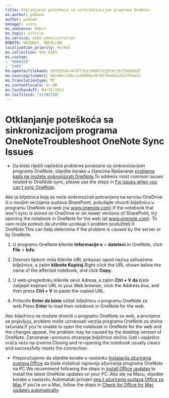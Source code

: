 ```yaml
---
title: Otklanjanje poteškoća sa sinkronizacijom programa OneNote
ms.author: pebaum
author: pebaum
manager: scotv
ms.audience: Admin
ms.topic: article
ms.service: o365-administration
ROBOTS: NOINDEX, NOFOLLOW
localization_priority: Normal
ms.collection: Adm_O365
ms.custom:
- "9000555"
- "2405"
ms.openlocfilehash: b59105a5c47d7f2b119d017c2b3dc35729dbbdd7
ms.sourcegitcommit: 8bc60ec34bc1e40685e3976576e04a2623f63a7c
ms.translationtype: MT
ms.contentlocale: hr-HR
ms.lasthandoff: 04/15/2021
ms.locfileid: "51782728"
---
```

# <a name="troubleshoot-onenote-sync-issues"></a><span data-ttu-id="e6e0b-102">Otklanjanje poteškoća sa sinkronizacijom programa OneNote</span><span class="sxs-lookup"><span data-stu-id="e6e0b-102">Troubleshoot OneNote Sync Issues</span></span>

* <span data-ttu-id="e6e0b-103">Da biste riješili najčešće probleme povezane sa sinkronizacijom programa OneNote, slijedite korake u člancima Rješavanje [problema kada ne možete sinkronizirati OneNote.](https://support.office.com/article/Fix-issues-when-you-can-t-sync-OneNote-299495ef-66d1-448f-90c1-b785a6968d45)</span><span class="sxs-lookup"><span data-stu-id="e6e0b-103">To address most common issues related to OneNote sync, please use the steps in [Fix issues when you can't sync OneNote](https://support.office.com/article/Fix-issues-when-you-can-t-sync-OneNote-299495ef-66d1-448f-90c1-b785a6968d45).</span></span>

<span data-ttu-id="e6e0b-104">Ako je bilježnica koja se neće sinkronizirati pohranjena na servisu OneDrive ili u novijim verzijama sustava SharePoint, pokušajte otvoriti bilježnicu u programu OneNote za web (na www.onenote.com).</span><span class="sxs-lookup"><span data-stu-id="e6e0b-104">If the notebook that won't sync is stored on OneDrive or on newer versions of SharePoint, try opening the notebook in OneNote for the web (at www.onenote.com).</span></span> <span data-ttu-id="e6e0b-105">To vam može pomoći da utvrdite uzrokuje li problem poslužitelj ili OneNote.</span><span class="sxs-lookup"><span data-stu-id="e6e0b-105">This can help determine if the problem is caused by the server or by OneNote.</span></span>

1. <span data-ttu-id="e6e0b-106">U programu OneNote kliknite **Informacije o**  >  **datoteci**.</span><span class="sxs-lookup"><span data-stu-id="e6e0b-106">In OneNote, click **File** > **Info**.</span></span>

2. <span data-ttu-id="e6e0b-107">Desnom tipkom miša kliknite URL prikazan ispod naziva zahvaćene bilježnice, a zatim **kliknite Kopiraj**.</span><span class="sxs-lookup"><span data-stu-id="e6e0b-107">Right-click the URL shown below the name of the affected notebook, and click **Copy**.</span></span>

3. <span data-ttu-id="e6e0b-108">U web-pregledniku kliknite okvir Adresa, a zatim **Ctrl + V da** biste zalijepili kopirani URL.</span><span class="sxs-lookup"><span data-stu-id="e6e0b-108">In your Web browser, click the Address box, and then press **Ctrl + V** to paste the copied URL.</span></span>

4. <span data-ttu-id="e6e0b-109">Pritisnite **Enter da biste** učitali bilježnicu u programu OneNote za web.</span><span class="sxs-lookup"><span data-stu-id="e6e0b-109">Press **Enter** to load then notebook in OneNote for the web.</span></span>

<span data-ttu-id="e6e0b-110">Ako bilježnicu ne možete otvoriti u programu OneNote za web, a promjene se pojavljuju, problem može uzrokovati verzija programa OneNote za stolna računala.</span><span class="sxs-lookup"><span data-stu-id="e6e0b-110">If you're unable to open the notebook in OneNote for the web and the changes appear, the problem may be caused by the desktop version of OneNote.</span></span> <span data-ttu-id="e6e0b-111">Zatvaranje i ponovno otvaranje bilježnice obično čisti i uspješno vraća vezu na izvorno.</span><span class="sxs-lookup"><span data-stu-id="e6e0b-111">Closing and re-opening the notebook usually clears and successfully resets the connection.</span></span>

* <span data-ttu-id="e6e0b-112">Preporučujemo da slijedite korake u nastavku [Instalacija ažuriranja sustava Office](https://support.office.com/article/Install-Office-updates-2ab296f3-7f03-43a2-8e50-46de917611c5) da biste instalirali najnovija ažuriranja programa OneNote na PC.</span><span class="sxs-lookup"><span data-stu-id="e6e0b-112">We recommend following the steps in [Install Office updates](https://support.office.com/article/Install-Office-updates-2ab296f3-7f03-43a2-8e50-46de917611c5) to install the latest OneNote updates on your PC.</span></span> <span data-ttu-id="e6e0b-113">Ako ste na Macu, slijedite korake u nastavku Automatski provjeri [ima li ažuriranja sustava Office za Mac](https://support.office.com/article/update-office-for-mac-automatically-bfd1e497-c24d-4754-92ab-910a4074d7c1).</span><span class="sxs-lookup"><span data-stu-id="e6e0b-113">If you're on a Mac, follow the steps in [Check for Office for Mac updates automatically](https://support.office.com/article/update-office-for-mac-automatically-bfd1e497-c24d-4754-92ab-910a4074d7c1).</span></span>